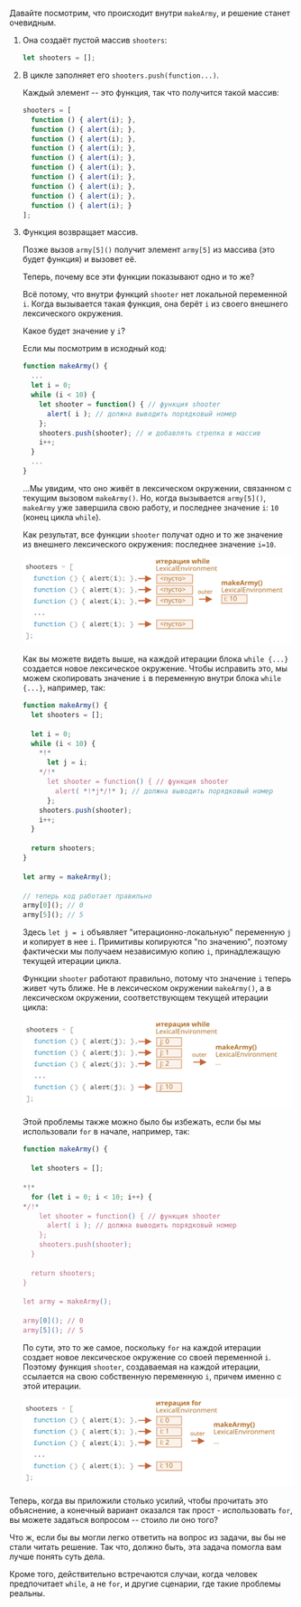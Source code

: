 
Давайте посмотрим, что происходит внутри `makeArmy`, и решение станет очевидным.

1. Она создаёт пустой массив `shooters`:

    ```js
    let shooters = [];
    ```
2. В цикле заполняет его `shooters.push(function...)`.

    Каждый элемент -- это функция, так что получится такой массив:

    ```js no-beautify
    shooters = [
      function () { alert(i); },
      function () { alert(i); },
      function () { alert(i); },
      function () { alert(i); },
      function () { alert(i); },
      function () { alert(i); },
      function () { alert(i); },
      function () { alert(i); },
      function () { alert(i); },
      function () { alert(i); }
    ];
    ```

3. Функция возвращает массив.

    Позже вызов `army[5]()` получит элемент `army[5]` из массива (это будет функция) и вызовет её.

    Теперь, почему все эти функции показывают одно и то же?

    Всё потому, что внутри функций  `shooter` нет локальной переменной `i`. Когда вызывается такая функция, она берёт `i` из своего внешнего лексического окружения.

    Какое будет значение у `i`?

    Если мы посмотрим в исходный код:

    ```js
    function makeArmy() {
      ...
      let i = 0;
      while (i < 10) {
        let shooter = function() { // функция shooter
          alert( i ); // должна выводить порядковый номер
        };
        shooters.push(shooter); // и добавлять стрелка в массив
        i++;
      }
      ...
    }
    ```

    ...Мы увидим, что оно живёт в лексическом окружении, связанном с текущим вызовом `makeArmy()`. Но, когда вызывается `army[5]()`, `makeArmy` уже завершила свою работу, и последнее значение `i`: `10` (конец цикла `while`).

    Как результат, все функции `shooter` получат одно и то же значение из внешнего лексического окружения: последнее значение `i=10`.

    ![](lexenv-makearmy-empty.svg)

    Как вы можете видеть выше, на каждой итерации блока `while {...}` создается новое лексическое окружение. Чтобы исправить это, мы можем скопировать значение `i` в переменную внутри блока `while {...}`, например, так:

    ```js run
    function makeArmy() {
      let shooters = [];
    
      let i = 0;
      while (i < 10) {
        *!*
          let j = i;
        */!*
          let shooter = function() { // функция shooter
            alert( *!*j*/!* ); // должна выводить порядковый номер
          };
        shooters.push(shooter);
        i++;
      }
    
      return shooters;
    }
    
    let army = makeArmy();
    
    // теперь код работает правильно
    army[0](); // 0
    army[5](); // 5
    ```

    Здесь `let j = i` объявляет "итерационно-локальную" переменную `j` и копирует в нее `i`. Примитивы копируются "по значению", поэтому фактически мы получаем независимую копию `i`, принадлежащую текущей итерации цикла.

    Функции `shooter` работают правильно, потому что значение `i` теперь живет чуть ближе. Не в лексическом окружении `makeArmy()`, а в лексическом окружении, соответствующем текущей итерации цикла:

    ![](lexenv-makearmy-while-fixed.svg)

    Этой проблемы также можно было бы избежать, если бы мы использовали `for` в начале, например, так:

    ```js run demo
    function makeArmy() {
    
      let shooters = [];
    
    *!*
      for (let i = 0; i < 10; i++) {
    */!*
        let shooter = function() { // функция shooter
          alert( i ); // должна выводить порядковый номер
        };
        shooters.push(shooter);
      }
    
      return shooters;
    }
    
    let army = makeArmy();
    
    army[0](); // 0
    army[5](); // 5
    ```

    По сути, это то же самое, поскольку `for` на каждой итерации создает новое лексическое окружение со своей переменной `i`. Поэтому функция `shooter`, создаваемая на каждой итерации, ссылается на свою собственную переменную `i`, причем именно с этой итерации.

   ![](lexenv-makearmy-for-fixed.svg)

Теперь, когда вы приложили столько усилий, чтобы прочитать это объяснение, а конечный вариант оказался так прост - использовать `for`, вы можете задаться вопросом -- стоило ли оно того?

Что ж, если бы вы могли легко ответить на вопрос из задачи, вы бы не стали читать решение. Так что, должно быть, эта задача помогла вам лучше понять суть дела. 

Кроме того, действительно встречаются случаи, когда человек предпочитает `while`, а не `for`, и другие сценарии, где такие проблемы реальны.
